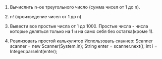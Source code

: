 1. Вычислить n-ое треугольного число (сумма чисел от 1 до n).

2. n! (произведение чисел от 1 до n)

3. Вывести все простые числа от 1 до 1000. Простые числа - числа которые деляться только на 1 и на само себя без остатка(кроме 1).

4. Реализовать простой калькулятор Использовать сканнер: Scanner scanner = new Scanner(System.in); String enter = scanner.next(); int i = Integer.parseInt(enter);
